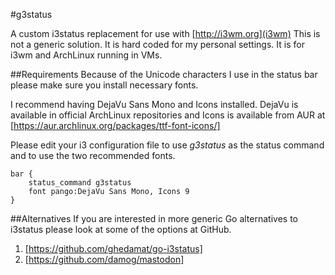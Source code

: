 #g3status

A custom i3status replacement for use with [http://i3wm.org](i3wm)
This is not a generic solution. It is hard coded for my personal
settings. It is for i3wm and ArchLinux running in VMs.


##Requirements
Because of the Unicode characters I use in the status bar please
make sure you install necessary fonts.

I recommend having DejaVu Sans Mono and Icons installed. DejaVu
is available in official ArchLinux repositories and Icons is
available from AUR at [https://aur.archlinux.org/packages/ttf-font-icons/]

Please edit your i3 configuration file to use *g3status* as
the status command and to use the two recommended fonts.

    bar {
        status_command g3status
        font pango:DejaVu Sans Mono, Icons 9
    }

##Alternatives
If you are interested in more generic Go alternatives to
i3status please look at some of the options at GitHub.

 1. [https://github.com/ghedamat/go-i3status]
 2. [https://github.com/damog/mastodon]
